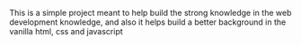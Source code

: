 This is a simple project meant to help build the strong knowledge in the web development knowledge, and also it helps build a better background in the vanilla html, css and javascript
